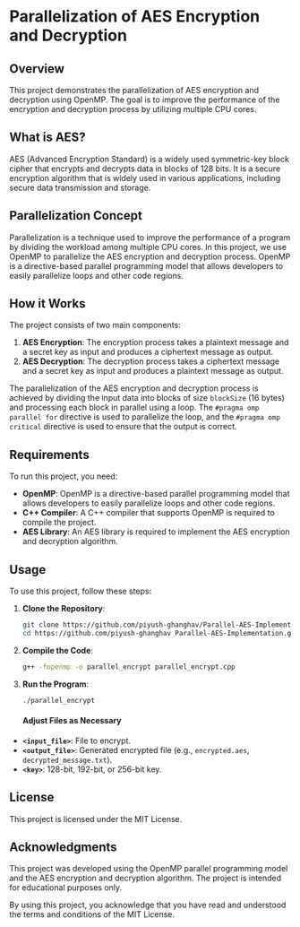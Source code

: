 # Parallelization of AES Encryption and Decryption

## Overview

This project demonstrates the parallelization of AES encryption and decryption using OpenMP. The goal is to improve the performance of the encryption and decryption process by utilizing multiple CPU cores.

## What is AES?

AES (Advanced Encryption Standard) is a widely used symmetric-key block cipher that encrypts and decrypts data in blocks of 128 bits. It is a secure encryption algorithm that is widely used in various applications, including secure data transmission and storage.

## Parallelization Concept

Parallelization is a technique used to improve the performance of a program by dividing the workload among multiple CPU cores. In this project, we use OpenMP to parallelize the AES encryption and decryption process. OpenMP is a directive-based parallel programming model that allows developers to easily parallelize loops and other code regions.

## How it Works

The project consists of two main components:

1.  **AES Encryption**: The encryption process takes a plaintext message and a secret key as input and produces a ciphertext message as output.
2.  **AES Decryption**: The decryption process takes a ciphertext message and a secret key as input and produces a plaintext message as output.

The parallelization of the AES encryption and decryption process is achieved by dividing the input data into blocks of size `blockSize` (16 bytes) and processing each block in parallel using a loop. The `#pragma omp parallel for` directive is used to parallelize the loop, and the `#pragma omp critical` directive is used to ensure that the output is correct.

## Requirements

To run this project, you need:

*   **OpenMP**: OpenMP is a directive-based parallel programming model that allows developers to easily parallelize loops and other code regions.
*   **C++ Compiler**: A C++ compiler that supports OpenMP is required to compile the project.
*   **AES Library**: An AES library is required to implement the AES encryption and decryption algorithm.

## Usage

To use this project, follow these steps:  

1. **Clone the Repository**:  
   ```bash
   git clone https://github.com/piyush-ghanghav/Parallel-AES-Implementation.git
   cd https://github.com/piyush-ghanghav Parallel-AES-Implementation.git
   ```

2. **Compile the Code**:  
   ```bash
   g++ -fopenmp -o parallel_encrypt parallel_encrypt.cpp
   ```

3. **Run the Program**:  
   ```bash
   ./parallel_encrypt 
   ```  
   
   #### Adjust Files as Necessary  

- **`<input_file>`**: File to encrypt.  
- **`<output_file>`**: Generated encrypted file (e.g., `encrypted.aes`, `decrypted_message.txt`).  
- **`<key>`**: 128-bit, 192-bit, or 256-bit key.  
  

## License

This project is licensed under the MIT License.

## Acknowledgments

This project was developed using the OpenMP parallel programming model and the AES encryption and decryption algorithm. The project is intended for educational purposes only.

By using this project, you acknowledge that you have read and understood the terms and conditions of the MIT License.